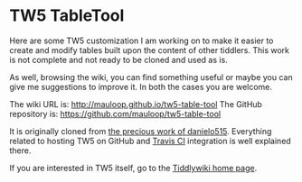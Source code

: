 # TW5 TableTool

Here are some TW5 customization I am working on to make it easier to create and modify tables built upon the content of other tiddlers. This work is not complete and not ready to be cloned and used as is. 

As well, browsing the wiki, you can find something useful or maybe you can give me suggestions to improve it. In both the cases you are welcome.

The wiki URL is: http://mauloop.github.io/tw5-table-tool
The GitHub repository is: https://github.com/mauloop/tw5-table-tool

It is originally cloned from [the precious work of danielo515](https://github.com/danielo515/TW5-auto-publish2gh-pages). Everything related to hosting TW5 on GitHub and [Travis CI](https://travis-ci.org/) integration is well explained there.

If you are interested in TW5 itself, go to the [Tiddlywiki home page](http://tiddlywiki.com/).
